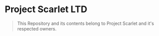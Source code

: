 # Project Scarlet LTD
> This Repository and its contents belong to Project Scarlet and it's respected owners.
